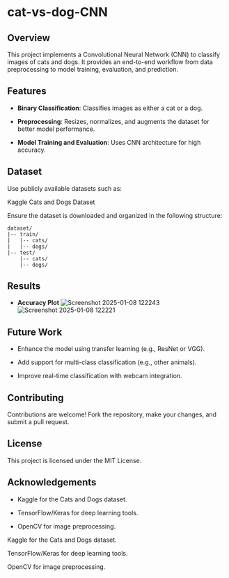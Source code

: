 # cat-vs-dog-CNN

## Overview

This project implements a Convolutional Neural Network (CNN) to classify images of cats and dogs. It provides an end-to-end workflow from data preprocessing to model training, evaluation, and prediction.

## Features

* **Binary Classification**: Classifies images as either a cat or a dog.

* **Preprocessing**: Resizes, normalizes, and augments the dataset for better model performance.

* **Model Training and Evaluation**: Uses CNN architecture for high accuracy.

## Dataset

Use publicly available datasets such as:

Kaggle Cats and Dogs Dataset

Ensure the dataset is downloaded and organized in the following structure:
```
dataset/
|-- train/
|   |-- cats/
|   |-- dogs/
|-- test/
    |-- cats/
    |-- dogs/
```
## Results
* **Accuracy Plot**
![Screenshot 2025-01-08 122243](https://github.com/user-attachments/assets/ea0e9f24-e0aa-40aa-a1cb-3933c185e676)
![Screenshot 2025-01-08 122221](https://github.com/user-attachments/assets/cfc73fe1-9bfe-41e5-99f0-2f783ab505a4)




## Future Work

* Enhance the model using transfer learning (e.g., ResNet or VGG).

* Add support for multi-class classification (e.g., other animals).

* Improve real-time classification with webcam integration.

## Contributing

Contributions are welcome! Fork the repository, make your changes, and submit a pull request.

## License

This project is licensed under the MIT License.

## Acknowledgements

* Kaggle for the Cats and Dogs dataset.

* TensorFlow/Keras for deep learning tools.

* OpenCV for image preprocessing.



Kaggle for the Cats and Dogs dataset.

TensorFlow/Keras for deep learning tools.

OpenCV for image preprocessing.
